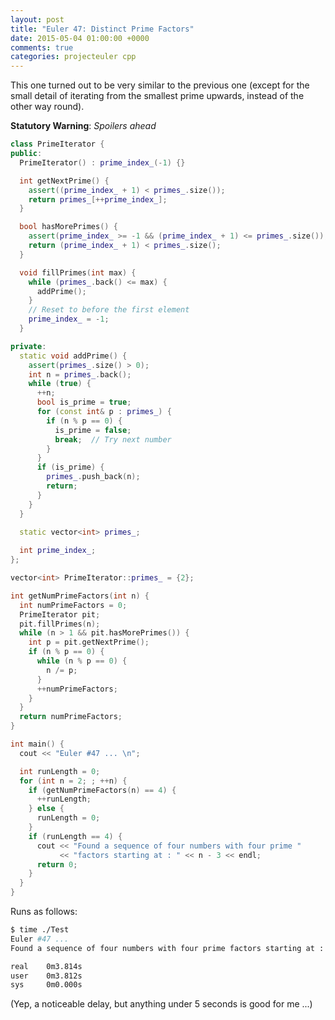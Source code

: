 ```yaml
---
layout: post
title: "Euler 47: Distinct Prime Factors"
date: 2015-05-04 01:00:00 +0000
comments: true
categories: projecteuler cpp
---
```


This one turned out to be very similar to the previous one (except for the small detail of iterating from the smallest prime upwards, instead of the other way round).

**Statutory Warning**: _Spoilers ahead_

```cpp
class PrimeIterator {
public:
  PrimeIterator() : prime_index_(-1) {}

  int getNextPrime() {
    assert((prime_index_ + 1) < primes_.size());
    return primes_[++prime_index_];
  }

  bool hasMorePrimes() {
    assert(prime_index_ >= -1 && (prime_index_ + 1) <= primes_.size());
    return (prime_index_ + 1) < primes_.size();
  }

  void fillPrimes(int max) {
    while (primes_.back() <= max) {
      addPrime();
    }
    // Reset to before the first element
    prime_index_ = -1;
  }

private:
  static void addPrime() {
    assert(primes_.size() > 0);
    int n = primes_.back();
    while (true) {
      ++n;
      bool is_prime = true;
      for (const int& p : primes_) {
        if (n % p == 0) {
          is_prime = false;
          break;  // Try next number
        }
      }
      if (is_prime) {
        primes_.push_back(n);
        return;
      }
    }
  }

  static vector<int> primes_;
  
  int prime_index_;
};

vector<int> PrimeIterator::primes_ = {2};

int getNumPrimeFactors(int n) {
  int numPrimeFactors = 0;
  PrimeIterator pit;
  pit.fillPrimes(n);
  while (n > 1 && pit.hasMorePrimes()) {
    int p = pit.getNextPrime();
    if (n % p == 0) {
      while (n % p == 0) {
        n /= p;
      }
      ++numPrimeFactors;
    }
  }
  return numPrimeFactors;
}

int main() {
  cout << "Euler #47 ... \n";

  int runLength = 0;
  for (int n = 2; ; ++n) {
    if (getNumPrimeFactors(n) == 4) {
      ++runLength;
    } else {
      runLength = 0;
    }
    if (runLength == 4) {
      cout << "Found a sequence of four numbers with four prime "
           << "factors starting at : " << n - 3 << endl;
      return 0;
    }
  }
}
```

Runs as follows:

```sh
$ time ./Test
Euler #47 ...
Found a sequence of four numbers with four prime factors starting at : <redacted>

real    0m3.814s
user    0m3.812s
sys     0m0.000s
```

(Yep, a noticeable delay, but anything under 5 seconds is good for me ...)
